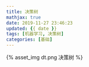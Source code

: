 ```yaml
---
title: 决策树
mathjax: true
date: 2019-11-27 23:46:23
updated: {{ date }}
tags: [机器学习, 决策树]
categories: [基础]
---
```


{% asset_img dt.png 决策树 %}